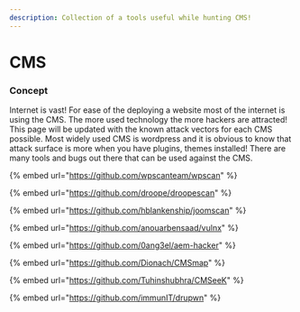 ```yaml
---
description: Collection of a tools useful while hunting CMS!
---
```


# CMS

### Concept

Internet is vast! For ease of the deploying a website most of the internet is using the CMS. The more used technology the more hackers are attracted! This page will be updated with the known attack vectors for each CMS possible. Most widely used CMS is wordpress and it is obvious to know that attack surface is more when you have plugins, themes installed! There are many tools and bugs out there that can be used against the CMS.

{% embed url="https://github.com/wpscanteam/wpscan" %}

{% embed url="https://github.com/droope/droopescan" %}

{% embed url="https://github.com/hblankenship/joomscan" %}

{% embed url="https://github.com/anouarbensaad/vulnx" %}

{% embed url="https://github.com/0ang3el/aem-hacker" %}

{% embed url="https://github.com/Dionach/CMSmap" %}

{% embed url="https://github.com/Tuhinshubhra/CMSeeK" %}

{% embed url="https://github.com/immunIT/drupwn" %}

